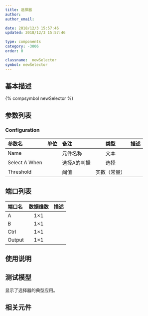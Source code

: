 ```yaml
---
title: 选择器
author: 
author_email:

date: 2018/12/3 15:57:46
updated: 2018/12/3 15:57:46

type: components
category: -3006
order: 0

classname: _newSelector
symbol: newSelector
---
```

## 基本描述
{% compsymbol newSelector %}

## 参数列表
### Configuration
| 参数名 | 单位 | 备注 | 类型 | 描述 |
| :--- | :--- | :--- | :--: | :--- |
| Name |  | 元件名称 | 文本 |  |
| Select A When |  | 选择A的判据 | 选择 |  |
| Threshold |  | 阈值 | 实数（常量） |  |


## 端口列表

| 端口名 | 数据维数 | 描述 |
| :--- | :--:  | :--- |
| A | 1×1 | |                   
| B | 1×1 | |                   
| Ctrl | 1×1 | |                   
| Output | 1×1 | |                   

## 使用说明


## 测试模型
[<test name>](<test link>)显示了选择器的典型应用。

## 相关元件



